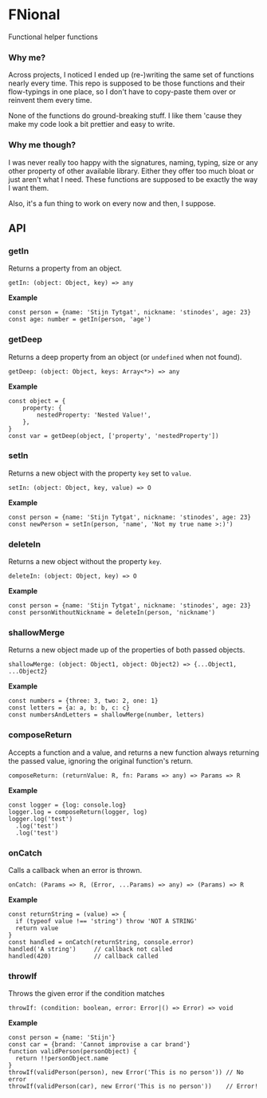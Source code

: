 # FNional
Functional helper functions

### Why me?
Across projects, I noticed I ended up (re-)writing the same set of functions nearly every time.
This repo is supposed to be those functions and their flow-typings in one place, 
so I don't have to copy-paste them over or reinvent them every time.  

None of the functions do ground-breaking stuff. I like them 'cause they make my code look a bit prettier and easy to write.

### Why me though?
I was never really too happy with the signatures, naming, typing, size or any other property of other available library.
Either they offer too much bloat or just aren't what I need. These functions are supposed to be exactly the way I want them.  

Also, it's a fun thing to work on every now and then, I suppose.

## API

### getIn
Returns a property from an object.  

    getIn: (object: Object, key) => any

**Example**

    const person = {name: 'Stijn Tytgat', nickname: 'stinodes', age: 23}
    const age: number = getIn(person, 'age')

### getDeep
Returns a deep property from an object (or `undefined` when not found).

    getDeep: (object: Object, keys: Array<*>) => any
    
**Example**

    const object = {
        property: {
            nestedProperty: 'Nested Value!',
        },
    }
    const var = getDeep(object, ['property', 'nestedProperty'])

### setIn
Returns a new object with the property `key` set to `value`.

    setIn: (object: Object, key, value) => O
    
**Example**

    const person = {name: 'Stijn Tytgat', nickname: 'stinodes', age: 23}
    const newPerson = setIn(person, 'name', 'Not my true name >:)')
    
### deleteIn
Returns a new object without the property `key`.

    deleteIn: (object: Object, key) => O
    
**Example**

    const person = {name: 'Stijn Tytgat', nickname: 'stinodes', age: 23}
    const personWithoutNickname = deleteIn(person, 'nickname')

### shallowMerge
Returns a new object made up of the properties of both passed objects.

    shallowMerge: (object: Object1, object: Object2) => {...Object1, ...Object2}
    
**Example**

    const numbers = {three: 3, two: 2, one: 1}
    const letters = {a: a, b: b, c: c}
    const numbersAndLetters = shallowMerge(number, letters)

### composeReturn
Accepts a function and a value, and returns a new function always returning the passed value, ignoring the original function's return.

    composeReturn: (returnValue: R, fn: Params => any) => Params => R

**Example**

    const logger = {log: console.log}
    logger.log = composeReturn(logger, log)
    logger.log('test')
      .log('test')
      .log('test')
      

### onCatch
Calls a callback when an error is thrown.

    onCatch: (Params => R, (Error, ...Params) => any) => (Params) => R
    
**Example**

    const returnString = (value) => {
      if (typeof value !== 'string') throw 'NOT A STRING'
      return value
    }
    const handled = onCatch(returnString, console.error)
    handled('A string')     // callback not called
    handled(420)            // callback called
    
### throwIf
Throws the given error if the condition matches

    throwIf: (condition: boolean, error: Error|() => Error) => void
    
**Example**

    const person = {name: 'Stijn'}
    const car = {brand: 'Cannot improvise a car brand'}
    function validPerson(personObject) {
      return !!personObject.name
    }
    throwIf(validPerson(person), new Error('This is no person')) // No error
    throwIf(validPerson(car), new Error('This is no person'))    // Error!
    
  
